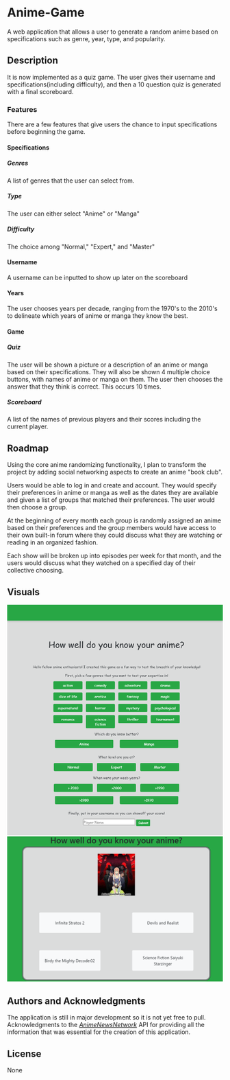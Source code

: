 # Anime-Game
A web application that allows a user to generate a random anime based on specifications such as genre, year, type, and popularity.
## Description
It is now implemented as a quiz game. The user gives their username and specifications(including difficulty), and then a 10 question quiz is generated with a final scoreboard.

### Features
There are a few features that give users the chance to input specifications before beginning the game.

#### Specifications

##### Genres
A list of genres that the user can select from.
##### Type
The user can either select "Anime" or "Manga"
##### Difficulty
The choice among "Normal," "Expert," and "Master"
#### Username
A username can be inputted to show up later on the scoreboard
#### Years
The user chooses years  per decade, ranging from the 1970's to the 2010's to delineate which years of anime or manga they know the best.

#### Game

##### Quiz

The user will be shown a picture or a description of an anime or manga based on their specifications. They will also be shown 4 multiple choice buttons, with names of anime or manga on them. The user then chooses the answer that they think is correct. This occurs 10 times.

##### Scoreboard
A list of the names of previous players and their scores including the current player.

## Roadmap
Using the core anime randomizing functionality, I plan to transform the project by adding social networking aspects to create an anime "book club".

Users would be able to log in and create and account. They would specify their preferences in anime or manga as well as the dates they are available and given a list of groups that matched their preferences. The user would then choose a group.

At the beginning of every month each group is randomly assigned an anime based on their preferences and the group members would have access to their own built-in forum where they could discuss what they are watching or reading in an organized fashion.

Each show will be broken up into episodes per week for that month, and the users would discuss what they watched on a specified day of their collective choosing.

## Visuals
![Home Page](https://github.com/amilqarkaram/Anime-Game/blob/master/Images/Home-Page.png)
![Question](https://github.com/amilqarkaram/Anime-Game/blob/master/Images/Question.PNG)
## Authors and Acknowledgments
The application is still in major development so it is not yet free to pull. Acknowledgments to the [*AnimeNewsNetwork*](https://www.animenewsnetwork.com/) API for providing all the information that was essential for the creation of this application.


## License
None

